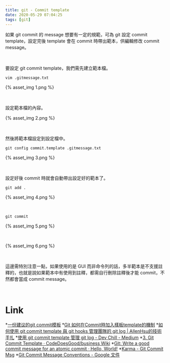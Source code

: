 ```yaml
---
title: git - Commit template
date: 2020-05-29 07:04:25
tags: [git]
---
```


如果 git commit 的 message 想要有一定的規範，可為 git 設定 commit template，設定完後 template 會在 commit 時帶出範本，供編輯修改 commit message。  

<!-- More -->

<br>


要設定 git commit template，我們需先建立範本檔。  

    vim .gitmessage.txt

{% asset_img 1.png %}

<br>


設定範本檔的內容。  

{% asset_img 2.png %}

<br>


然後將範本檔設定到設定檔中。  

    git config commit.template .gitmessage.txt

{% asset_img 3.png %}

<br>


設定好後 commit 時就會自動帶出設定好的範本了。  

    git add .

{% asset_img 4.png %}

<br>


    git commit

{% asset_img 5.png %}

<br>


{% asset_img 6.png %}

<br>


這邊需特別注意一點，如果使用的是 GUI 而非命令列的話，多半範本是不支援註釋的，也就是說如果範本中有使用到註釋，都需自行刪除註釋後才能 commit，不然都會當成 commit message。  

<br>


Link
====
*[一份建议的git commit模板](https://gist.github.com/jmaxhu/8e7fb69a7dcec1b9b953)
*[Git 如何在Commit時加入樣板template的機制](https://ukyoappdev.blogspot.com/2018/03/git-committemplate.html)
*[如何使用 git commit template 與 git hooks 管理團隊的 git log | AllenHsu的技術手扎](https://allen-hsu.github.io/2017/07/02/git-message-template-and-githook/)
*[使用 git commit template 管理 git log - Dev Chill - Medium](https://medium.com/dev-chill/%E4%BD%BF%E7%94%A8-git-commit-template-%E7%AE%A1%E7%90%86-git-log-cb70f95fda2f)
*[3. Git Commit Template · CodeDoesGood/business Wiki](https://github.com/CodeDoesGood/business/wiki/3.-Git-Commit-Template)
*[Git: Write a good commit message for an atomic commit · Hello, World!](http://pre.tir.tw/008/blog/output/git-write-a-good-commit-message-for-an-atomic-commit.html)
*[Karma - Git Commit Msg](http://karma-runner.github.io/0.10/dev/git-commit-msg.html)
*[Git Commit Message Conventions - Google 文件](https://docs.google.com/document/d/1QrDFcIiPjSLDn3EL15IJygNPiHORgU1_OOAqWjiDU5Y/edit)
